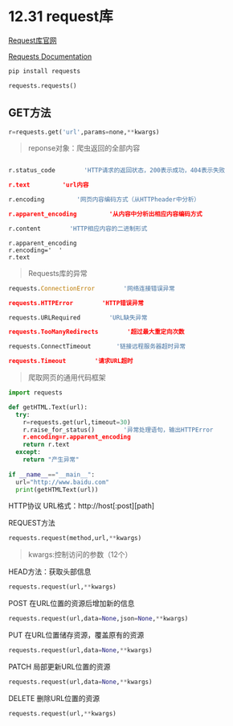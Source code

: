12.31 request库
=======

[Request库官网](http://www.python-requests.org)

[Requests Documentation](https://requests.readthedocs.io/_/downloads/en/master/pdf/)

```python
pip install requests

requests.requests()
```

**GET方法**
---
```python
r=requests.get('url',params=none,**kwargs)
```

>reponse对象：爬虫返回的全部内容
  
  ```python
  
  r.status_code        'HTTP请求的返回状态，200表示成功，404表示失败
  
  r.text         'url内容
  
  r.encoding         '网页内容编码方式（从HTTPheader中分析）
  
  r.apparent_encoding         '从内容中分析出相应内容编码方式
  
  r.content        'HTTP相应内容的二进制形式
  ```
  
  ```
  r.apparent_encoding
  r.encoding='  '
  r.text
  
  ```
  
>Requests库的异常
```python
requests.ConnectionError        '网络连接错误异常

requests.HTTPError        'HTTP错误异常

requests.URLRequired        'URL缺失异常

requests.TooManyRedirects        '超过最大重定向次数

requests.ConnectTimeout       '链接远程服务器超时异常

requests.Timeout        '请求URL超时
```

>爬取网页的通用代码框架
```python
import requests

def getHTML.Text(url):
  try:
    r=requests.get(url,timeout=30)
    r.raise_for_status()        '异常处理语句，输出HTTPError
    r.encoding=r.apparent_encoding
    return r.text
  except:
    return "产生异常"
    
if __name__=="__main__":
  url="http://www.baidu.com"
  print(getHTMLText(url))
```
HTTP协议
URL格式：http://host[:post][path]

REQUEST方法
```python
requests.request(method,url,**kwargs)
```
>kwargs:控制访问的参数（12个）

HEAD方法：获取头部信息
```python
requests.request(url,**kwargs)
```

POST     在URL位置的资源后增加新的信息
```python
requests.request(url,data=None,json=None,**kwargs)
```

PUT      在URL位置储存资源，覆盖原有的资源
```python
requests.request(url,data=None,**kwargs)
```

PATCH    局部更新URL位置的资源
```python
requests.request(url,data=None,**kwargs)
```

DELETE   删除URL位置的资源
```python
requests.request(url,**kwargs)
```
